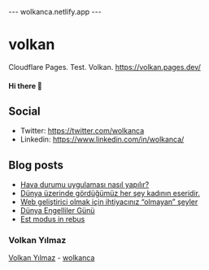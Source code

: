 ---  wolkanca.netlify.app ---
# volkan
Cloudflare Pages. Test. Volkan. https://volkan.pages.dev/

#### Hi there 👋

## Social
- Twitter: https://twitter.com/wolkanca
- Linkedin: https://www.linkedin.com/in/wolkanca/


## Blog posts
<!-- BLOG-POST-LIST:START -->
- [Hava durumu uygulaması nasıl yapılır?](https://wolkanca.com.tr/hava-durumu-uygulamasi-nasil-yapilir/)
- [Dünya üzerinde gördüğümüz her şey kadının eseridir.](https://wolkanca.com.tr/dunya-uzerinde-gordugumuz-her-sey-kadinin-eseridir/)
- [Web geliştirici olmak için ihtiyacınız “olmayan” şeyler](https://wolkanca.com.tr/web-gelistirici-olmak-icin-ihtiyaciniz-olmayan-seyler/)
- [Dünya Engelliler Günü](https://wolkanca.com.tr/dunya-engelliler-gunu/)
- [Est modus in rebus](https://wolkanca.com.tr/est-modus-in-rebus/)
<!-- BLOG-POST-LIST:END -->


### Volkan Yılmaz

[Volkan Yılmaz](https://volkanyilmaz.com.tr/) - [wolkanca](https://wolkanca.com.tr/)

